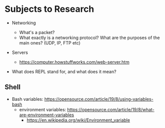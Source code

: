# Subjects to Research

- Networking
  - What's a packet?
  - What exactly is a networking protocol? What are the purposes of the main ones? (UDP, IP, FTP etc)
  
- Servers
  - https://computer.howstuffworks.com/web-server.htm
 
 

- What does REPL stand for, and what does it mean?

## Shell
- Bash variables: https://opensource.com/article/19/8/using-variables-bash
  - environment variables: https://opensource.com/article/19/8/what-are-environment-variables
    - https://en.wikipedia.org/wiki/Environment_variable
